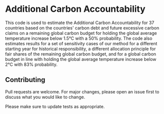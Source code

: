 # Additional Carbon Accountability

This code is used to estimate the Additional Carbon Accountability for 37 countries based on the countries' carbon debt and future excessive carbon claims on a remaining global carbon budget for holding the global average temperature increase below 1.5°C with a 50% probability. The code also estimates results for a set of sensitivity cases of our method for a different starting year for historical responsibility, a different allocation principle for fair shares of the remaining global carbon budget, and for a global carbon budget in line with holding the global average temperature increase below 2°C with 83% probability. 

## Contributing

Pull requests are welcome. For major changes, please open an issue first
to discuss what you would like to change.

Please make sure to update tests as appropriate.

